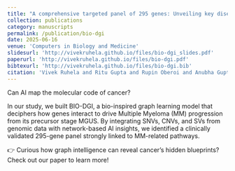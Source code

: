 ```yaml
---
title: "A comprehensive targeted panel of 295 genes: Unveiling key disease initiating and transformative biomarkers in multiple myeloma"
collection: publications
category: manuscripts
permalink: /publication/bio-dgi
date: 2025-06-16
venue: 'Computers in Biology and Medicine'
slidesurl: 'http://vivekruhela.github.io/files/bio-dgi_slides.pdf'
paperurl: 'http://vivekruhela.github.io/files/bio-dgi.pdf'
bibtexurl: 'http://vivekruhela.github.io/files/bio-dgi.bib'
citation: 'Vivek Ruhela and Ritu Gupta and Rupin Oberoi and Anubha Gupta, 2025. A comprehensive targeted panel of 295 genes: Unveiling key disease initiating and transformative biomarkers in multiple myeloma. Computers in Biology and Medicine, 196, p.110619.'
---
```


Can AI map the molecular code of cancer?

In our study, we built BIO-DGI, a bio-inspired graph learning model that deciphers how genes interact to drive Multiple Myeloma (MM) progression from its precursor stage MGUS. By integrating SNVs, CNVs, and SVs from genomic data with network-based AI insights, we identified a clinically validated 295-gene panel strongly linked to MM-related pathways.

👉 Curious how graph intelligence can reveal cancer’s hidden blueprints? Check out our paper to learn more!

